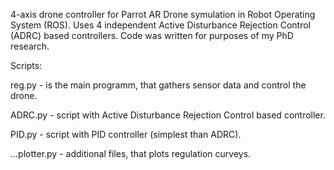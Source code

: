 4-axis drone controller for Parrot AR Drone symulation in Robot Operating System (ROS). Uses 4 independent Active Disturbance Rejection Control (ADRC) based controllers. Code was written for purposes of my PhD research.


Scripts:

reg.py - is the main programm, that gathers sensor data and control the drone.

ADRC.py - script with Active Disturbance Rejection Control based controller.

PID.py - script with PID controller (simplest than ADRC).

...plotter.py - additional files, that plots regulation curveys.
